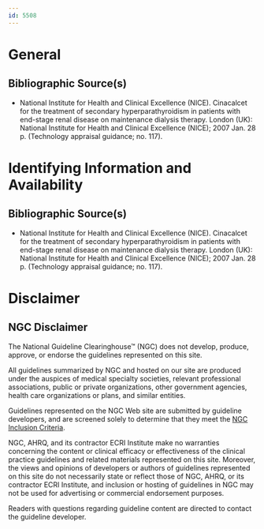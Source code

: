 ```yaml
---
id: 5508
---
```


# General

## Bibliographic Source(s)

- National Institute for Health and Clinical Excellence (NICE). Cinacalcet for the treatment of secondary hyperparathyroidism in patients with end-stage renal disease on maintenance dialysis therapy. London (UK): National Institute for Health and Clinical Excellence (NICE); 2007 Jan. 28 p. (Technology appraisal guidance; no. 117).

# Identifying Information and Availability

## Bibliographic Source(s)

- National Institute for Health and Clinical Excellence (NICE). Cinacalcet for the treatment of secondary hyperparathyroidism in patients with end-stage renal disease on maintenance dialysis therapy. London (UK): National Institute for Health and Clinical Excellence (NICE); 2007 Jan. 28 p. (Technology appraisal guidance; no. 117).

# Disclaimer

## NGC Disclaimer

The National Guideline Clearinghouse™ (NGC) does not develop, produce, approve, or endorse the guidelines represented on this site.

All guidelines summarized by NGC and hosted on our site are produced under the auspices of medical specialty societies, relevant professional associations, public or private organizations, other government agencies, health care organizations or plans, and similar entities.

Guidelines represented on the NGC Web site are submitted by guideline developers, and are screened solely to determine that they meet the [NGC Inclusion Criteria](/help-and-about/summaries/inclusion-criteria).

NGC, AHRQ, and its contractor ECRI Institute make no warranties concerning the content or clinical efficacy or effectiveness of the clinical practice guidelines and related materials represented on this site. Moreover, the views and opinions of developers or authors of guidelines represented on this site do not necessarily state or reflect those of NGC, AHRQ, or its contractor ECRI Institute, and inclusion or hosting of guidelines in NGC may not be used for advertising or commercial endorsement purposes.

Readers with questions regarding guideline content are directed to contact the guideline developer.

